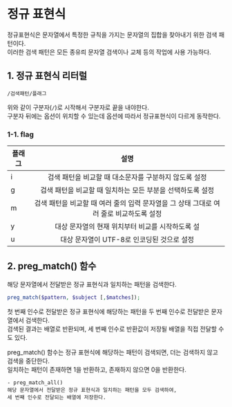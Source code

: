 # 정규 표현식

정규표현식은 문자열에서 특정한 규칙을 가지는 문자열의 집합을 찾아내기 위한 검색 패턴이다.  
이러한 검색 패턴은 모든 종유릐 문자열 검색이나 교체 등의 작업에 사용 가능하다.  

## 1. 정규 표현식 리터럴

```text
/검색패턴/플래그
```

위와 같이 구분자(`/`)로 시작해서 구분자로 끝을 내야한다.  
구분자 뒤에는 옵션이 위치할 수 있는데 옵션에 따라서 정규표현식이 다르게 동작한다.  

### 1-1. flag

| 플래그 | 설명 |
|---|:---:|
| i | 검색 패턴을 비교할 때 대소문자를 구분하지 않도록 설정 |
| g | 검색 패턴을 비교할 때 일치하는 모든 부분을 선택하도록 설정 |
| m | 검색 패턴을 비교할 때 여러 줄의 입력 문자열을 그 상태 그대로 여러 줄로 비교하도록 설정 |
| y | 대상 문자열의 현재 위치부터 비교를 시작하도록 설 |
| u | 대상 문자열이 UTF-8로 인코딩된 것으로 설정 |

## 2. preg_match() 함수

해당 문자열에서 전달받은 정규 표현식과 일치하는 패턴을 검색한다.  

```php
preg_match($pattern, $subject [,$matches]);
```

첫 번째 인수로 전달받은 정규 표현식에 해당하는 패턴을 두 번째 인수로 전달받은 문자열에서 검색한다.  
검색된 결과는 배열로 반환되며, 세 번째 인수로 반환값이 저장될 배열을 직접 전달할 수도 있다.  

preg_match() 함수는 정규 표현식에 해당하는 패턴이 검색되면, 더는 검색하지 않고 검색을 중단한다.  
일치하는 패턴이 존재하면 1을 반환하고, 존재하지 않으면 0을 반환한다.  

    - preg_match_all()
    해당 문자열에서 전달받은 정규 표현식과 일치하는 패턴을 모두 검색하여, 
    세 번째 인수로 전달되는 배열에 저장한다.
